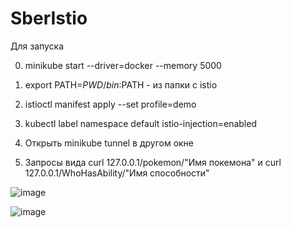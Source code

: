 # SberIstio
Для запуска


0) minikube start --driver=docker --memory 5000

1) export PATH=$PWD/bin:$PATH - из папки с istio
2) istioctl manifest apply --set profile=demo
3) kubectl label namespace default istio-injection=enabled
4) Открыть minikube tunnel в другом окне

5) Запросы вида curl 127.0.0.1/pokemon/"Имя покемона" и curl 127.0.0.1/WhoHasAbility/"Имя способности"

![image](https://github.com/GeorgyMironov2001/SberIstio/assets/61285161/58fe2c77-d195-405b-9fbc-7728e70d41ed)

![image](https://github.com/GeorgyMironov2001/SberIstio/assets/61285161/8c6a37d8-012c-4cc7-8a9f-8fa009761b00)



